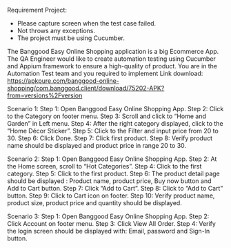 Requirement Project:
- Please capture screen when the test case failed.
- Not throws any exceptions.
- The project must be using Cucumber.

The Banggood Easy Online Shopping application is a big Ecommerce App. The QA Engineer would like to create automation testing using Cucumber and Appium framework to ensure a high-quality of product. You are in the Automation Test team and you required to implement
Link download: https://apkpure.com/banggood-online-shopping/com.banggood.client/download/75202-APK?from=versions%2Fversion

Scenario 1:
Step 1: Open Banggood Easy Online Shopping App.
Step 2: Click to the Category on footer menu.
Step 3: Scroll and click to “Home and Garden” in Left menu.
Step 4: After the right category displayed, click to the “Home Décor Sticker”.
Step 5: Click to the Filter and input price from 20 to 30.
Step 6: Click Done.
Step 7: Click first product.
Step 8: Verify product name should be displayed and product price in range 20 to 30.

Scenario 2:
Step 1: Open Banggood Easy Online Shopping App.
Step 2: At the Home screen, scroll to “Hot Categories”.
Step 4: Click to the first category.
Step 5: Click to the first product.
Step 6: The product detail page should be displayed : Product name, product price, Buy now button and Add to Cart button.
Step 7: Click “Add to Cart”.
Step 8: Click to “Add to Cart” button.
Step 9: Click to Cart icon on footer.
Step 10: Verify product name, product size, product price and quantity should be displayed.

Scenario 3:
Step 1: Open Banggood Easy Online Shopping App.
Step 2: Click Account on footer menu.
Step 3: Click View All Order.
Step 4: Verify the login screen should be displayed with: Email, password and Sign-In button.
